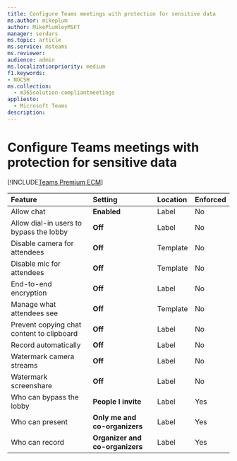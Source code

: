 ```yaml
---
title: Configure Teams meetings with protection for sensitive data
ms.author: mikeplum
author: MikePlumleyMSFT
manager: serdars
ms.topic: article
ms.service: msteams
ms.reviewer: 
audience: admin
ms.localizationpriority: medium
f1.keywords:
- NOCSH
ms.collection: 
  - m365solution-compliantmeetings
appliesto: 
  - Microsoft Teams
description: 
---
```


# Configure Teams meetings with protection for sensitive data

[!INCLUDE[Teams Premium ECM](includes/teams-premium-ecm.md)]






|Feature|Setting|Location|Enforced|
|:------|:------|:-------|:-------|
|Allow chat|**Enabled**|Label|No|
|Allow dial-in users to bypass the lobby|**Off**|Label|No|
|Disable camera for attendees|**Off**|Template|No|
|Disable mic for attendees|**Off**|Template|No|
|End-to-end encryption|**Off**|Label|No|
|Manage what attendees see|**Off**|Template|No|
|Prevent copying chat content to clipboard|**Off**|Label|No|
|Record automatically|**Off**|Label|No|
|Watermark camera streams|**Off**|Label|No|
|Watermark screenshare|**Off**|Label|No|
|Who can bypass the lobby|**People I invite**|Label|Yes|
|Who can present|**Only me and co-organizers**|Label|Yes|
|Who can record|**Organizer and co-organizers**|Label|Yes|


